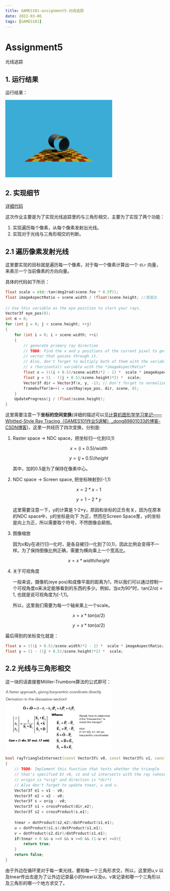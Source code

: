 ```yaml
---
title: GAMES101-assignment5-光线追踪
date: 2022-03-06
tags: [GAMES101]
---
```

# Assignment5

光线追踪

## 1. 运行结果

运行结果：

<img src="https://raw.githubusercontent.com/ljhgpp/whatisthis/main/static/QS9W~L7IX%5DKTU0JVQ6L0LTA.png" alt="img" style="zoom:33%;" />

## 2. 实现细节

[详细代码](https://github.com/LJHG/GAMES101-assignments)

这次作业主要是为了实现光线追踪里的与三角形相交，主要为了实现了两个功能：

1. 实现遍历每个像素，从每个像素发射出光线。
2. 实现对于光线与三角形相交的判断。



## 2.1 遍历像素发射光线

这里要实现的目标就是遍历每一个像素，对于每一个像素计算出一个 `dir` 向量，来表示一个当前像素的方向向量。

具体的代码如下所示：

```cpp
float scale = std::tan(deg2rad(scene.fov * 0.5f));
float imageAspectRatio = scene.width / (float)scene.height; //宽高比

// Use this variable as the eye position to start your rays.
Vector3f eye_pos(0);
int m = 0;
for (int j = 0; j < scene.height; ++j)
{
    for (int i = 0; i < scene.width; ++i)
    {
        // generate primary ray direction
        // TODO: Find the x and y positions of the current pixel to get the direction
        // vector that passes through it.
        // Also, don't forget to multiply both of them with the variable *scale*, and
        // x (horizontal) variable with the *imageAspectRatio*
        float x = (((i + 0.5)/scene.width)*2 - 1) *  scale * imageAspectRatio;
        float y = (1 - ((j + 0.5)/scene.height)*2) *  scale;      
        Vector3f dir = Vector3f(x, y, -1); // Don't forget to normalize this direction!
        framebuffer[m++] = castRay(eye_pos, dir, scene, 0);
    }
    UpdateProgress(j / (float)scene.height);
}
```

这里需要注意一下**坐标的空间变换**(详细的描述可以见[计算机图形学学习笔记——Whitted-Style Ray Tracing（GAMES101作业5讲解）_dong89801033的博客-CSDN博客](https://blog.csdn.net/dong89801033/article/details/114834898?ops_request_misc=%7B%22request%5Fid%22%3A%22162216944616780357298394%22%2C%22scm%22%3A%2220140713.130102334.pc%5Fall.%22%7D&request_id=162216944616780357298394&biz_id=0&utm_medium=distribute.pc_search_result.none-task-blog-2~all~first_rank_v2~rank_v29-2-114834898.pc_search_result_cache&utm_term=games101作业5&spm=1018.2226.3001.4187))，这里一共经历了四次变换，分别是:

1. Raster space -> NDC space，把坐标归一化到(0,1)

    $$
    x = (i+0.5)/width
    $$
    
    $$
    y = (j+0.5)/height
    $$

    其中，加的0.5是为了保持在像素中心。

2. NDC space -> Screen space, 把坐标映射到(-1,1)

    $$
    x = 2*x - 1
    $$

    $$
    y = 1 - 2*y
    $$

    这里需要注意一下，y的计算是 1-2*y，原因和坐标的正负有关，因为在原本的NDC space中，y的坐标是向下		为正，然而在Screen Space里，y的坐标是向上为正，所以需要取个符号，不然图像会颠倒。

3. 图像缩放

    因为x和y在进行归一化时，是各自被归一化到了(0,1)，因此比例会变得不一样。为了保持图像比例正确，需要为横向乘上一个宽高比。

    $$
    x = x * width / height
    $$

4. 关于可视角度

   一般来说，摄像机(eye pos)和成像平面的距离为1，所以我们可以通过控制一个可视角度α来决定能够看到的东西的多少。例如，当α为90°时，tan(2/α) = 1, 也就是说可视角度为[-1,1]。

   所以，这里我们需要为每一个轴来乘上一个scale。

   $$
   x = x*tan(\alpha/2)
   $$

   $$
   y = x*tan(\alpha/2)
   $$

   

最后得到的坐标变化就是：

```cpp
float x = (((i + 0.5)/scene.width)*2 - 1) *  scale * imageAspectRatio;
float y = (1 - ((j + 0.5)/scene.height)*2) *  scale;
```



## 2.2 光线与三角形相交

这一块的话直接套Möller-Trumbore算法的公式即可：

<img src="https://raw.githubusercontent.com/ljhgpp/whatisthis/main/static/image-20220306133045747.png" alt="image-20220306133045747" style="zoom: 33%;" />

```cpp
bool rayTriangleIntersect(const Vector3f& v0, const Vector3f& v1, const Vector3f& v2, const Vector3f& orig, const Vector3f& dir, float& tnear, float& u, float& v)
{
    // TODO: Implement this function that tests whether the triangle
    // that's specified bt v0, v1 and v2 intersects with the ray (whose
    // origin is *orig* and direction is *dir*)
    // Also don't forget to update tnear, u and v.
    Vector3f e1 = v1 - v0;
    Vector3f e2 = v2 - v0;
    Vector3f s = orig - v0;
    Vector3f s1 = crossProduct(dir,e2);
    Vector3f s2 = crossProduct(s,e1);
    
    tnear = dotProduct(s2,e2)/dotProduct(s1,e1);
    u = dotProduct(s1,s)/dotProduct(s1,e1);
    v = dotProduct(s2,dir)/dotProduct(s1,e1);
    if(tnear > 0 && u >=0 && v >=0 && (1-u-v) >=0){
        return true;
    }
    return false;
}
```

由于外边在循环里对于每一束光线，要和每一个三角形求交，所以，这里把u,v 以及tnear传出去是为了让外边记录最小的tnear以及u，v来记录和哪一个三角形以及三角形的哪一个地方求交了。



